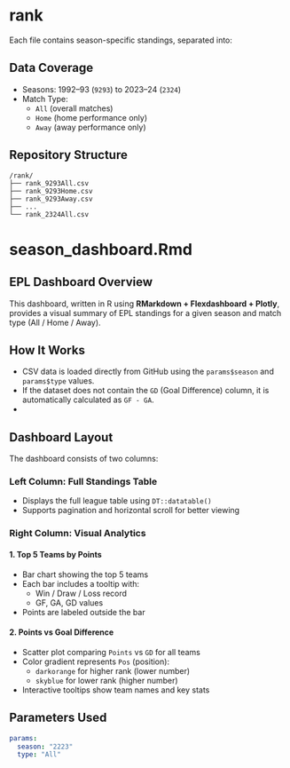 # rank

Each file contains season-specific standings, separated into:

## Data Coverage

- Seasons: 1992–93 (`9293`) to 2023–24 (`2324`)
- Match Type:
  - `All` (overall matches)
  - `Home` (home performance only)
  - `Away` (away performance only)

## Repository Structure

```
/rank/
├── rank_9293All.csv
├── rank_9293Home.csv
├── rank_9293Away.csv
├── ...
└── rank_2324All.csv
```

# season_dashboard.Rmd

## EPL Dashboard Overview

This dashboard, written in R using **RMarkdown + Flexdashboard + Plotly**, provides a visual summary of EPL standings for a given season and match type (All / Home / Away).

## How It Works

- CSV data is loaded directly from GitHub using the `params$season` and `params$type` values.
- If the dataset does not contain the `GD` (Goal Difference) column, it is automatically calculated as `GF - GA`.
- 
## Dashboard Layout

The dashboard consists of two columns:

### Left Column: Full Standings Table

- Displays the full league table using `DT::datatable()`
- Supports pagination and horizontal scroll for better viewing

### Right Column: Visual Analytics

#### 1. **Top 5 Teams by Points**

- Bar chart showing the top 5 teams
- Each bar includes a tooltip with:
  - Win / Draw / Loss record
  - GF, GA, GD values
- Points are labeled outside the bar

#### 2. **Points vs Goal Difference**

- Scatter plot comparing `Points` vs `GD` for all teams
- Color gradient represents `Pos` (position):  
  - `darkorange` for higher rank (lower number)  
  - `skyblue` for lower rank (higher number)
- Interactive tooltips show team names and key stats

## Parameters Used

```yaml
params:
  season: "2223"
  type: "All"
```
